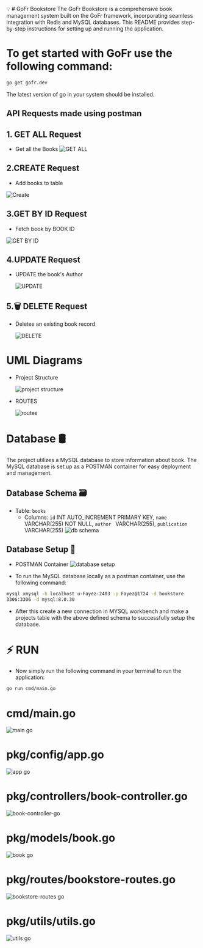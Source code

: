 💡 # GoFr Bookstore
The GoFr Bookstore is a comprehensive book management system built on the GoFr framework, incorporating seamless integration with Redis and MySQL databases. This README provides step-by-step instructions for setting up and running the application.

# To get started with GoFr use the following command:

```bash
go get gofr.dev
```

The latest version of go in your system should be installed.

## API Requests made using postman

## 1. GET ALL Request

- Get all the Books
  ![GET ALL](https://github.com/Fayez-2403/gofr-BookManagement/assets/79997853/1e80e07a-ba08-4ef6-b9d9-629e93392679)

## 2.CREATE Request

- Add books to table

![Create](https://github.com/Fayez-2403/gofr-BookManagement/assets/79997853/c8b1f0f9-59dd-4937-85f5-435cf94ffcde)

## 3.GET BY ID Request

- Fetch book by BOOK ID

![GET BY ID](https://github.com/Fayez-2403/gofr-BookManagement/assets/79997853/69dc9bd4-6244-445e-88f2-3d29721eebb2)


## 4.UPDATE Request

- UPDATE the book's Author

  ![UPDATE](https://github.com/Fayez-2403/gofr-BookManagement/assets/79997853/bfc49aee-e4a0-48e9-9f23-3e0b4c12a60f)

## 5.🗑️ DELETE Request

- Deletes an existing book record

  ![DELETE](https://github.com/Fayez-2403/gofr-BookManagement/assets/79997853/9a5373a6-efd8-4dff-9048-47406344811d)

# UML Diagrams

- Project Structure

  ![project structure](https://github.com/Fayez-2403/gofr-BookManagement/assets/79997853/15e61d6e-039e-40b6-ac73-ae35c221394e)

- ROUTES

  ![routes](https://github.com/Fayez-2403/gofr-BookManagement/assets/79997853/3e743225-2b00-46e0-9a0d-f6010c85c605)

# Database 🛢️

The project utilizes a MySQL database to store information about book. The MySQL database is set up as a POSTMAN container for easy deployment and management.

## Database Schema 🗃️

- Table: `books`
  - Columns: `id` INT AUTO_INCREMENT PRIMARY KEY,
    `name ` VARCHAR(255) NOT NULL,
    `author ` VARCHAR(255),
    `publication ` VARCHAR(255)
    ![db schema](https://github.com/Fayez-2403/gofr-BookManagement/assets/79997853/cb0859fd-ea68-4a69-8c53-e81c305359f8)

## Database Setup 🐳

- POSTMAN Container
 ![database setup](https://github.com/Fayez-2403/gofr-BookManagement/assets/79997853/6da226be-fde9-4110-ad86-fa4aebda8508)

- To run the MySQL database locally as a postman container, use the following command:

```bash
mysql xmysql -h localhost u-Fayez-2403 -p Fayez@1724 -d bookstore
3306:3306 -d mysql:8.0.30
```

- After this create a new connection in MYSQL workbench and make a projects table with the above defined schema to successfully setup the database.

# ⚡️ RUN

- Now simply run the following command in your terminal to run the application:

```bash
go run cmd/main.go
```

# cmd/main.go

![main go](https://github.com/Fayez-2403/gofr-BookManagement/assets/79997853/8c7e5ca0-5bf8-4c4a-a3d5-feb586a83b25)

# pkg/config/app.go

![app go](https://github.com/Fayez-2403/gofr-BookManagement/assets/79997853/781d7139-9f1e-4f2d-88df-e71f4c55afdf)

# pkg/controllers/book-controller.go

![book-controller-go](https://github.com/Fayez-2403/gofr-BookManagement/assets/79997853/e8beeb3c-4b62-475b-b993-505e44d4631a)

# pkg/models/book.go

![book go](https://github.com/Fayez-2403/gofr-BookManagement/assets/79997853/e763de76-bf62-4647-9d93-8e697072438e)

# pkg/routes/bookstore-routes.go

![bookstore-routes go](https://github.com/Fayez-2403/gofr-BookManagement/assets/79997853/a240b449-12c5-4182-ac01-d4616c151e7c)

# pkg/utils/utils.go

![utils go](https://github.com/Fayez-2403/gofr-BookManagement/assets/79997853/7c35d91b-907a-47e9-8b32-5a783778f83a)
